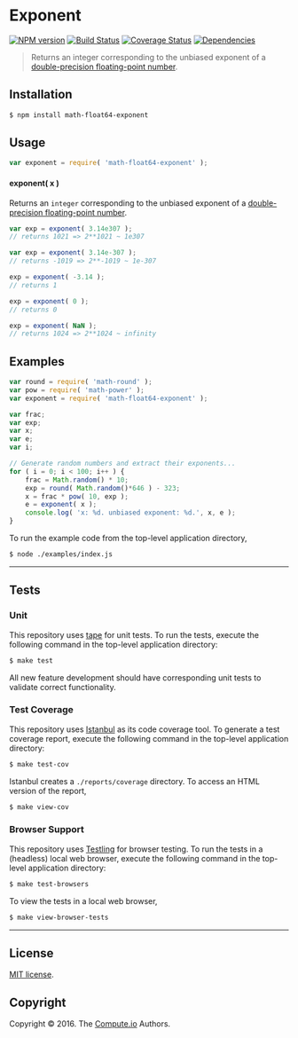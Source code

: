 Exponent
===
[![NPM version][npm-image]][npm-url] [![Build Status][build-image]][build-url] [![Coverage Status][coverage-image]][coverage-url] [![Dependencies][dependencies-image]][dependencies-url]

> Returns an integer corresponding to the unbiased exponent of a [double-precision floating-point number][ieee754].


## Installation

``` bash
$ npm install math-float64-exponent
```


## Usage

``` javascript
var exponent = require( 'math-float64-exponent' );
```

#### exponent( x )

Returns an `integer` corresponding to the unbiased exponent of a [double-precision floating-point number][ieee754].

``` javascript
var exp = exponent( 3.14e307 );
// returns 1021 => 2**1021 ~ 1e307

var exp = exponent( 3.14e-307 );
// returns -1019 => 2**-1019 ~ 1e-307

exp = exponent( -3.14 );
// returns 1

exp = exponent( 0 );
// returns 0

exp = exponent( NaN );
// returns 1024 => 2**1024 ~ infinity
```


## Examples

``` javascript
var round = require( 'math-round' );
var pow = require( 'math-power' );
var exponent = require( 'math-float64-exponent' );

var frac;
var exp;
var x;
var e;
var i;

// Generate random numbers and extract their exponents...
for ( i = 0; i < 100; i++ ) {
	frac = Math.random() * 10;
	exp = round( Math.random()*646 ) - 323;
	x = frac * pow( 10, exp );
	e = exponent( x );
	console.log( 'x: %d. unbiased exponent: %d.', x, e );
}
```

To run the example code from the top-level application directory,

``` bash
$ node ./examples/index.js
```


---
## Tests

### Unit

This repository uses [tape][tape] for unit tests. To run the tests, execute the following command in the top-level application directory:

``` bash
$ make test
```

All new feature development should have corresponding unit tests to validate correct functionality.


### Test Coverage

This repository uses [Istanbul][istanbul] as its code coverage tool. To generate a test coverage report, execute the following command in the top-level application directory:

``` bash
$ make test-cov
```

Istanbul creates a `./reports/coverage` directory. To access an HTML version of the report,

``` bash
$ make view-cov
```


### Browser Support

This repository uses [Testling][testling] for browser testing. To run the tests in a (headless) local web browser, execute the following command in the top-level application directory:

``` bash
$ make test-browsers
```

To view the tests in a local web browser,

``` bash
$ make view-browser-tests
```

<!-- [![browser support][browsers-image]][browsers-url] -->


---
## License

[MIT license](http://opensource.org/licenses/MIT).


## Copyright

Copyright &copy; 2016. The [Compute.io][compute-io] Authors.


[npm-image]: http://img.shields.io/npm/v/math-float64-exponent.svg
[npm-url]: https://npmjs.org/package/math-float64-exponent

[build-image]: http://img.shields.io/travis/math-io/float64-exponent/master.svg
[build-url]: https://travis-ci.org/math-io/float64-exponent

[coverage-image]: https://img.shields.io/codecov/c/github/math-io/float64-exponent/master.svg
[coverage-url]: https://codecov.io/github/math-io/float64-exponent?branch=master

[dependencies-image]: http://img.shields.io/david/math-io/float64-exponent.svg
[dependencies-url]: https://david-dm.org/math-io/float64-exponent

[dev-dependencies-image]: http://img.shields.io/david/dev/math-io/float64-exponent.svg
[dev-dependencies-url]: https://david-dm.org/dev/math-io/float64-exponent

[github-issues-image]: http://img.shields.io/github/issues/math-io/float64-exponent.svg
[github-issues-url]: https://github.com/math-io/float64-exponent/issues

[tape]: https://github.com/substack/tape
[istanbul]: https://github.com/gotwarlost/istanbul
[testling]: https://ci.testling.com

[compute-io]: https://github.com/compute-io/
[ieee754]: https://en.wikipedia.org/wiki/IEEE_754-1985
